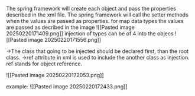The spring framework will create each object and pass the properties described in the xml file.
The spring framework will call the setter methods when the values are passed as properties.
for map data types the values are passed as decribed in the image
![[Pasted image 20250220171409.png]]
injection of types can be of 4 into the objecs
![[Pasted image 20250220171556.png]]


->The class that going to be injected should be declared first, than the root class.
->ref attribute in xml is used to include the another class as injection. ref stands for object reference.

![[Pasted image 20250220172053.png]]


example:
![[Pasted image 20250220172433.png]]

